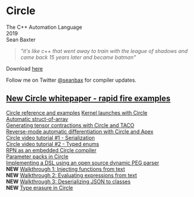 # Circle
The C++ Automation Language  
2019  
Sean Baxter

> _"it's like c++ that went away to train with the league of shadows and came back 15 years later and became batman"_

Download [here](https://www.circle-lang.org/)

Follow me on Twitter [@seanbax](https://www.twitter.com/seanbax) for compiler updates.

## [New Circle whitepaper - rapid fire examples](new_whitepaper/README.md)  

[Circle reference and examples](examples/README.md)
[Kernel launches with Circle](https://www.circle-lang.org/saxpy.html)  
[Automatic struct-of-array](https://www.circle-lang.org/s2a.html)  
[Generating tensor contractions with Circle and TACO](gems/taco.md)  
[Reverse-mode automatic differentiation with Circle and Apex](https://github.com/seanbaxter/apex/blob/master/autodiff.md)  
[Circle video tutorial #1 - Serialization](https://www.youtube.com/watch?v=rxvqEY3VqHo)  
[Circle video tutorial #2 - Typed enums](https://www.youtube.com/watch?v=XSQOwWFxsMY)  
[RPN as an embedded Circle compiler](gems/rpn.md)  
[Parameter packs in Circle](packs/pack.md)  
[Implementing a DSL using an open source dynamic PEG parser](peg_dsl/peg_dsl.md)  
  **NEW**  [Walkthrough 1: Injecting functions from text](walkthrough/functions.md)  
  **NEW**  [Walkthrough 2: Evaluating expressions from text](walkthrough/eprintf.md)  
  **NEW**  [Walkthrough 3: Deserializing JSON to classes](walkthrough/json_loader.md)  
  **NEW**  [Type erasure in Circle](erasure/type_erasure.md)  